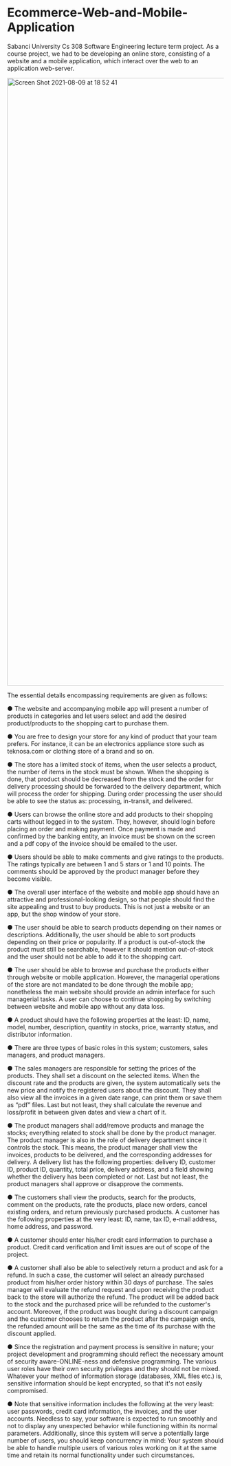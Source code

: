 # Ecommerce-Web-and-Mobile-Application
Sabanci University Cs 308 Software Engineering lecture term project. As a course project, we had to be developing an online store, consisting of a website and a mobile application, which interact over the web to an application web-server. 

<img width="1414" alt="Screen Shot 2021-08-09 at 18 52 41" src="https://user-images.githubusercontent.com/48755655/128914489-0a15d91f-f4e8-47b4-945c-61382b0187fe.png">


The essential details
encompassing requirements are given as follows:

● The website and accompanying mobile app will present a number of products in
categories and let users select and add the desired product/products to the shopping
cart to purchase them.

● You are free to design your store for any kind of product that your team prefers. For
instance, it can be an electronics appliance store such as teknosa.com or clothing store
of a brand and so on.

● The store has a limited stock of items, when the user selects a product, the number of
items in the stock must be shown. When the shopping is done, that product should be
decreased from the stock and the order for delivery processing should be forwarded to
the delivery department, which will process the order for shipping. During order
processing the user should be able to see the status as: processing, in-transit, and
delivered.

● Users can browse the online store and add products to their shopping carts without
logged in to the system. They, however, should login before placing an order and making
payment. Once payment is made and confirmed by the banking entity, an invoice must
be shown on the screen and a pdf copy of the invoice should be emailed to the user.

● Users should be able to make comments and give ratings to the products. The ratings
typically are between 1 and 5 stars or 1 and 10 points. The comments should be
approved by the product manager before they become visible.

● The overall user interface of the website and mobile app should have an attractive and
professional-looking design, so that people should find the site appealing and trust to
buy products. This is not just a website or an app, but the shop window of your store.

● The user should be able to search products depending on their names or descriptions.
Additionally, the user should be able to sort products depending on their price or
popularity. If a product is out-of-stock the product must still be searchable, however it
should mention out-of-stock and the user should not be able to add it to the shopping
cart.

● The user should be able to browse and purchase the products either through website or
mobile application. However, the managerial operations of the store are not mandated to
be done through the mobile app; nonetheless the main website should provide an admin
interface for such managerial tasks. A user can choose to continue shopping by
switching between website and mobile app without any data loss.

● A product should have the following properties at the least: ID, name, model, number,
description, quantity in stocks, price, warranty status, and distributor information.

● There are three types of basic roles in this system; customers, sales managers, and
product managers.

● The sales managers are responsible for setting the prices of the products. They shall set
a discount on the selected items. When the discount rate and the products are given, the
system automatically sets the new price and notify the registered users about the
discount. They shall also view all the invoices in a given date range, can print them or
save them as “pdf” files. Last but not least, they shall calculate the revenue and
loss/profit in between given dates and view a chart of it.

● The product managers shall add/remove products and manage the stocks; everything
related to stock shall be done by the product manager. The product manager is also in
the role of delivery department since it controls the stock. This means, the product
manager shall view the invoices, products to be delivered, and the corresponding
addresses for delivery. A delivery list has the following properties: delivery ID, customer
ID, product ID, quantity, total price, delivery address, and a field showing whether the
delivery has been completed or not. Last but not least, the product managers shall
approve or disapprove the comments.

● The customers shall view the products, search for the products, comment on the
products, rate the products, place new orders, cancel existing orders, and return
previously purchased products. A customer has the following properties at the very least:
ID, name, tax ID, e-mail address, home address, and password.

● A customer should enter his/her credit card information to purchase a product. Credit
card verification and limit issues are out of scope of the project.

● A customer shall also be able to selectively return a product and ask for a refund. In
such a case, the customer will select an already purchased product from his/her order
history within 30 days of purchase. The sales manager will evaluate the refund request
and upon receiving the product back to the store will authorize the refund. The product
will be added back to the stock and the purchased price will be refunded to the
customer's account. Moreover, if the product was bought during a discount campaign
and the customer chooses to return the product after the campaign ends, the refunded
amount will be the same as the time of its purchase with the discount applied.

● Since the registration and payment process is sensitive in nature; your project
development and programming should reflect the necessary amount of security
aware-ONLINE-ness and defensive programming. The various user roles have their own
security privileges and they should not be mixed. Whatever your method of information
storage (databases, XML files etc.) is, sensitive information should be kept encrypted, so
that it's not easily compromised.

● Note that sensitive information includes the following at the very least: user passwords,
credit card information, the invoices, and the user accounts. Needless to say, your
software is expected to run smoothly and not to display any unexpected behavior while
functioning within its normal parameters. Additionally, since this system will serve a
potentially large number of users, you should keep concurrency in mind: Your system
should be able to handle multiple users of various roles working on it at the same time
and retain its normal functionality under such circumstances.
